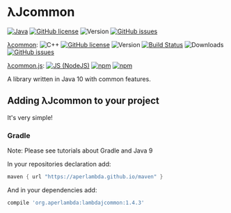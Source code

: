 # λJcommon

[![Java](https://img.shields.io/badge/language-Java%2010-9B599A.svg?style=flat-square)](http://java.com)
[![GitHub license](https://img.shields.io/badge/license-MIT-blue.svg?style=flat-square)](https://raw.githubusercontent.com/AperLambda/lambdajcommon/master/LICENSE)
![Version](https://img.shields.io/github/release/AperLambda/lambdajcommon.svg?style=flat-square)
[![GitHub issues](https://img.shields.io/github/issues/AperLambda/lambdajcommon.svg?style=flat-square)](https://github.com/AperLambda/lambdajcommon/issues)

[λcommon](https://github.com/AperLambda/lambdacommon.git):
![C++](https://img.shields.io/badge/language-C++-9B599A.svg?style=flat-square)
[![GitHub license](https://img.shields.io/badge/license-MIT-blue.svg?style=flat-square)](https://raw.githubusercontent.com/AperLambda/lambdacommon/master/LICENSE)
![Version](https://img.shields.io/github/release/AperLambda/lambdacommon.svg?style=flat-square)
[![Build Status](https://travis-ci.org/AperLambda/lambdacommon.svg?branch=master)](https://travis-ci.org/AperLambda/lambdacommon/)
![Downloads](https://img.shields.io/github/downloads/AperLambda/lambdacommon/latest/total.svg?style=flat-square)
[![GitHub issues](https://img.shields.io/github/issues/AperLambda/lambdacommon.svg?style=flat-square)](https://github.com/AperLambda/lambdacommon/issues/)

[λcommon.js](https://www.npmjs.com/package/lambdacommonjs): 
[![JS (NodeJS)](https://img.shields.io/badge/language-Javascript%20(NodeJS)-9B599A.svg?style=flat-square)](https://nodejs.org/)
[![npm](https://img.shields.io/npm/v/lambdacommonjs.svg?style=flat-square)](https://www.npmjs.com/package/lambdacommonjs/)
[![npm](https://img.shields.io/npm/dt/lambdacommonjs.svg?style=flat-square)](https://www.npmjs.com/package/lambdacommonjs/)

A library written in Java 10 with common features.

## Adding λJcommon to your project

It's very simple!

### Gradle

Note: Please see tutorials about Gradle and Java 9

In your repositories declaration add:
```groovy
maven { url "https://aperlambda.github.io/maven" }
```

And in your dependencies add:
```groovy
compile 'org.aperlambda:lambdajcommon:1.4.3'
```